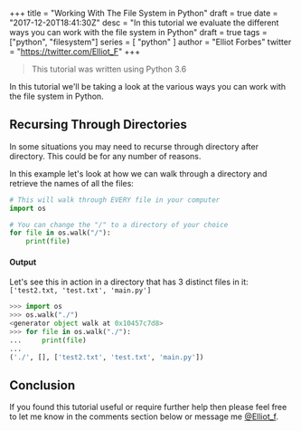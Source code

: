 +++
title = "Working With The File System in Python"
draft = true
date = "2017-12-20T18:41:30Z"
desc = "In this tutorial we evaluate the different ways you can work with the file system in Python"
draft = true
tags = ["python", "filesystem"]
series = [ "python" ]
author = "Elliot Forbes"
twitter = "https://twitter.com/Elliot_F"
+++

> This tutorial was written using Python 3.6

In this tutorial we'll be taking a look at the various ways you can work with the file system in Python. 

## Recursing Through Directories

In some situations you may need to recurse through directory after directory. This could be for any number of reasons. 

In this example let's look at how we can walk through a directory and retrieve the names of all the files:

~~~py
# This will walk through EVERY file in your computer
import os

# You can change the "/" to a directory of your choice
for file in os.walk("/"):
    print(file)
~~~

#### Output

Let's see this in action in a directory that has 3 distinct files in it: `['test2.txt, 'test.txt', 'main.py']`

~~~py
>>> import os
>>> os.walk("./")
<generator object walk at 0x10457c7d8>
>>> for file in os.walk("./"):
...     print(file)
...
('./', [], ['test2.txt', 'test.txt', 'main.py'])
~~~

## Conclusion

If you found this tutorial useful or require further help then please feel free to let me know in the comments section below or message me [@Elliot_f](https://twitter.com/elliot_f).